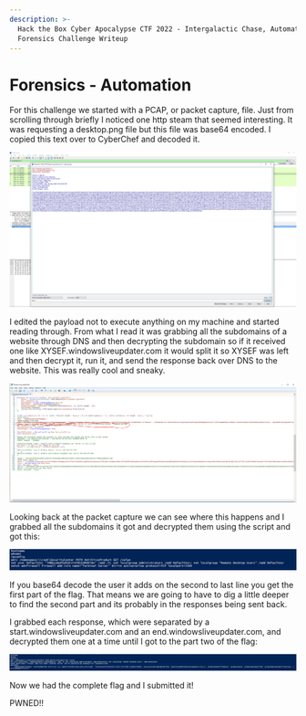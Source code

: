 ```yaml
---
description: >-
  Hack the Box Cyber Apocalypse CTF 2022 - Intergalactic Chase, Automation
  Forensics Challenge Writeup
---
```


# Forensics - Automation

For this challenge we started with a PCAP, or packet capture, file. Just from scrolling through briefly I noticed one http steam that seemed interesting. It was requesting a desktop.png file but this file was base64 encoded. I copied this text over to CyberChef and decoded it.

![](../../.gitbook/assets/automationEndodedPayload.PNG)

I edited the payload not to execute anything on my machine and started reading through. From what I read it was grabbing all the subdomains of a website through DNS and then decrypting the subdomain so if it received one like XYSEF.windowsliveupdater.com it would split it so XYSEF was left and then decrypt it, run it, and send the response back over DNS to the website. This was really cool and sneaky.

![](../../.gitbook/assets/automationDecodedPayload.PNG)

Looking back at the packet capture we can see where this happens and I grabbed all the subdomains it got and decrypted them using the script and got this:

![](<../../.gitbook/assets/automationPayload2 (1).PNG>)

If you base64 decode the user it adds on the second to last line you get the first part of the flag. That means we are going to have to dig a little deeper to find the second part and its probably in the responses being sent back.

I grabbed each response, which were separated by a start.windowsliveupdater.com and an end.windowsliveupdater.com, and decrypted them one at a time until I got to the part two of the flag:

![](<../../.gitbook/assets/automationDecryptedDataFlag (1).PNG>)

Now we had the complete flag and I submitted it!

PWNED!!
